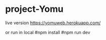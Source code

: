 # project-Yomu
live version 
https://yomuweb.herokuapp.com/

or run in local
 #npm install
 #npm run dev
